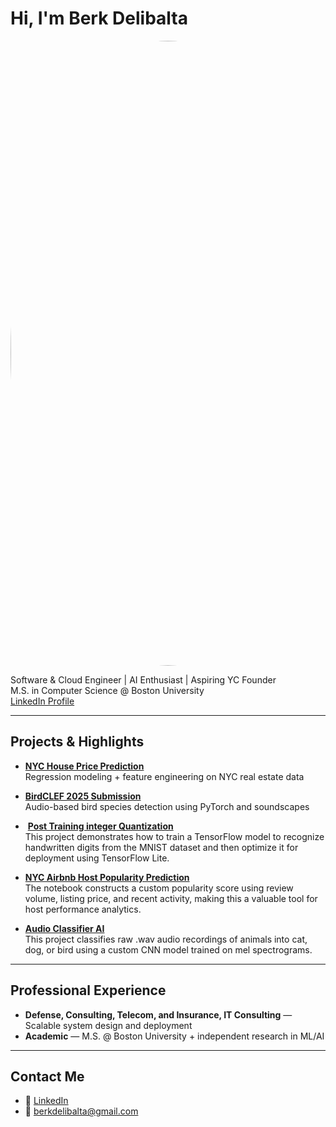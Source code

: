 # Hi, I'm Berk Delibalta

<p align="center">
  <img src="https://images.pexels.com/photos/40142/new-york-skyline-manhattan-hudson-40142.jpeg" width="1000" style="border-radius:50%;"/>
</p>

 Software & Cloud Engineer | AI Enthusiast | Aspiring YC Founder  
 M.S. in Computer Science @ Boston University  
[LinkedIn Profile](https://www.linkedin.com/in/berkdelibalta/)

---

## Projects & Highlights

-  [**NYC House Price Prediction**](https://github.com/berkde/NYC-House-Price-Prediction-App)  
  Regression modeling + feature engineering on NYC real estate data


-  [**BirdCLEF 2025 Submission**](https://github.com/berkde/BirdCLEF-2025)  
  Audio-based bird species detection using PyTorch and soundscapes


- ️ [**Post Training integer Quantization**](https://github.com/berkde/Deep-Learning-Post-Training-integer-Quantization-with-8-Bit-Precision-Using-Min-Max)  
  This project demonstrates how to train a TensorFlow model to recognize handwritten digits from the MNIST dataset and then optimize it for deployment using TensorFlow Lite.


-  [**NYC Airbnb Host Popularity Prediction**](https://github.com/berkde/New-York-City-Airbnb)  
  The notebook constructs a custom popularity score using review volume, listing price, and recent activity, making this a valuable tool for host performance analytics.

-  [**Audio Classifier AI**](https://github.com/berkde/Audio-Classifier-AI.git)  
  This project classifies raw .wav audio recordings of animals into cat, dog, or bird using a custom CNN model trained on mel spectrograms.

---

##  Professional Experience
  
- **Defense, Consulting, Telecom, and Insurance, IT Consulting** — Scalable system design and deployment  
- **Academic** — M.S. @ Boston University + independent research in ML/AI

---

##  Contact Me

- 🔗 [LinkedIn](https://www.linkedin.com/in/berkdelibalta/)
- 📧 berkdelibalta@gmail.com

